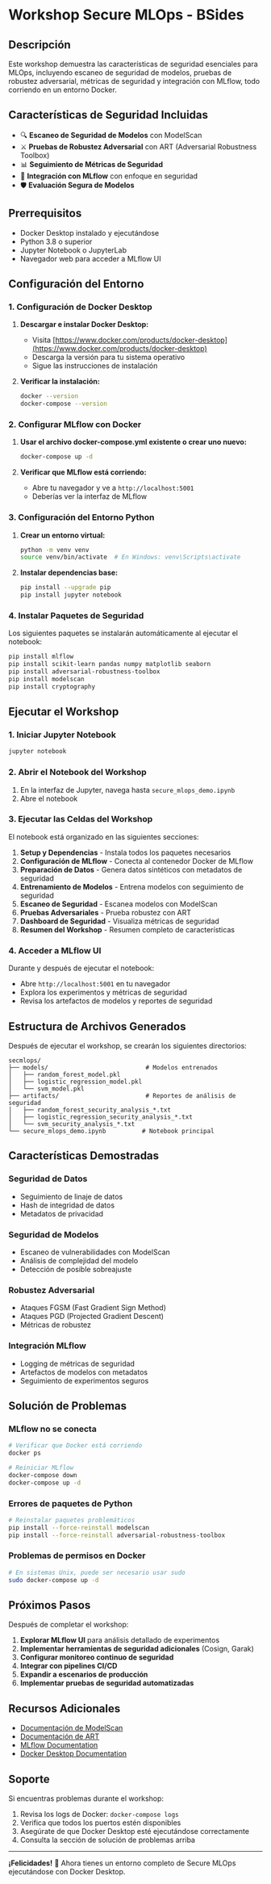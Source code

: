 # Workshop Secure MLOps - BSides

## Descripción

Este workshop demuestra las características de seguridad esenciales para MLOps, incluyendo escaneo de seguridad de modelos, pruebas de robustez adversarial, métricas de seguridad y integración con MLflow, todo corriendo en un entorno Docker.

## Características de Seguridad Incluidas

- 🔍 **Escaneo de Seguridad de Modelos** con ModelScan
- ⚔️ **Pruebas de Robustez Adversarial** con ART (Adversarial Robustness Toolbox)
- 📊 **Seguimiento de Métricas de Seguridad**
- 🔗 **Integración con MLflow** con enfoque en seguridad
- 🛡️ **Evaluación Segura de Modelos**

## Prerrequisitos

- Docker Desktop instalado y ejecutándose
- Python 3.8 o superior
- Jupyter Notebook o JupyterLab
- Navegador web para acceder a MLflow UI

## Configuración del Entorno

### 1. Configuración de Docker Desktop

1. **Descargar e instalar Docker Desktop:**
   - Visita [https://www.docker.com/products/docker-desktop](https://www.docker.com/products/docker-desktop)
   - Descarga la versión para tu sistema operativo
   - Sigue las instrucciones de instalación

2. **Verificar la instalación:**
   ```bash
   docker --version
   docker-compose --version
   ```

### 2. Configurar MLflow con Docker

1. **Usar el archivo docker-compose.yml existente o crear uno nuevo:**
   ```bash
   docker-compose up -d
   ```

2. **Verificar que MLflow está corriendo:**
   - Abre tu navegador y ve a `http://localhost:5001`
   - Deberías ver la interfaz de MLflow

### 3. Configuración del Entorno Python

1. **Crear un entorno virtual:**
   ```bash
   python -m venv venv
   source venv/bin/activate  # En Windows: venv\Scripts\activate
   ```

2. **Instalar dependencias base:**
   ```bash
   pip install --upgrade pip
   pip install jupyter notebook
   ```

### 4. Instalar Paquetes de Seguridad

Los siguientes paquetes se instalarán automáticamente al ejecutar el notebook:

```bash
pip install mlflow
pip install scikit-learn pandas numpy matplotlib seaborn
pip install adversarial-robustness-toolbox
pip install modelscan
pip install cryptography
```

## Ejecutar el Workshop

### 1. Iniciar Jupyter Notebook

```bash
jupyter notebook
```

### 2. Abrir el Notebook del Workshop

1. En la interfaz de Jupyter, navega hasta `secure_mlops_demo.ipynb`
2. Abre el notebook

### 3. Ejecutar las Celdas del Workshop

El notebook está organizado en las siguientes secciones:

1. **Setup y Dependencias** - Instala todos los paquetes necesarios
2. **Configuración de MLflow** - Conecta al contenedor Docker de MLflow
3. **Preparación de Datos** - Genera datos sintéticos con metadatos de seguridad
4. **Entrenamiento de Modelos** - Entrena modelos con seguimiento de seguridad
5. **Escaneo de Seguridad** - Escanea modelos con ModelScan
6. **Pruebas Adversariales** - Prueba robustez con ART
7. **Dashboard de Seguridad** - Visualiza métricas de seguridad
8. **Resumen del Workshop** - Resumen completo de características

### 4. Acceder a MLflow UI

Durante y después de ejecutar el notebook:

- Abre `http://localhost:5001` en tu navegador
- Explora los experimentos y métricas de seguridad
- Revisa los artefactos de modelos y reportes de seguridad

## Estructura de Archivos Generados

Después de ejecutar el workshop, se crearán los siguientes directorios:

```
secmlops/
├── models/                           # Modelos entrenados
│   ├── random_forest_model.pkl
│   ├── logistic_regression_model.pkl
│   └── svm_model.pkl
├── artifacts/                        # Reportes de análisis de seguridad
│   ├── random_forest_security_analysis_*.txt
│   ├── logistic_regression_security_analysis_*.txt
│   └── svm_security_analysis_*.txt
└── secure_mlops_demo.ipynb          # Notebook principal
```

## Características Demostradas

### Seguridad de Datos
- Seguimiento de linaje de datos
- Hash de integridad de datos
- Metadatos de privacidad

### Seguridad de Modelos
- Escaneo de vulnerabilidades con ModelScan
- Análisis de complejidad del modelo
- Detección de posible sobreajuste

### Robustez Adversarial
- Ataques FGSM (Fast Gradient Sign Method)
- Ataques PGD (Projected Gradient Descent)
- Métricas de robustez

### Integración MLflow
- Logging de métricas de seguridad
- Artefactos de modelos con metadatos
- Seguimiento de experimentos seguros

## Solución de Problemas

### MLflow no se conecta
```bash
# Verificar que Docker está corriendo
docker ps

# Reiniciar MLflow
docker-compose down
docker-compose up -d
```

### Errores de paquetes de Python
```bash
# Reinstalar paquetes problemáticos
pip install --force-reinstall modelscan
pip install --force-reinstall adversarial-robustness-toolbox
```

### Problemas de permisos en Docker
```bash
# En sistemas Unix, puede ser necesario usar sudo
sudo docker-compose up -d
```

## Próximos Pasos

Después de completar el workshop:

1. **Explorar MLflow UI** para análisis detallado de experimentos
2. **Implementar herramientas de seguridad adicionales** (Cosign, Garak)
3. **Configurar monitoreo continuo de seguridad**
4. **Integrar con pipelines CI/CD**
5. **Expandir a escenarios de producción**
6. **Implementar pruebas de seguridad automatizadas**

## Recursos Adicionales

- [Documentación de ModelScan](https://github.com/protectai/modelscan)
- [Documentación de ART](https://adversarial-robustness-toolbox.readthedocs.io/)
- [MLflow Documentation](https://mlflow.org/docs/latest/index.html)
- [Docker Desktop Documentation](https://docs.docker.com/desktop/)

## Soporte

Si encuentras problemas durante el workshop:

1. Revisa los logs de Docker: `docker-compose logs`
2. Verifica que todos los puertos estén disponibles
3. Asegúrate de que Docker Desktop esté ejecutándose correctamente
4. Consulta la sección de solución de problemas arriba

---

**¡Felicidades!** 🎉 Ahora tienes un entorno completo de Secure MLOps ejecutándose con Docker Desktop.